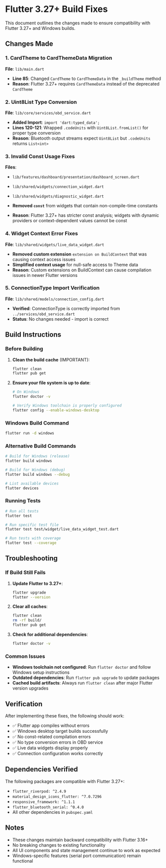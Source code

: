 # Flutter 3.27+ Build Fixes

This document outlines the changes made to ensure compatibility with Flutter 3.27+ and Windows builds.

## Changes Made

### 1. CardTheme to CardThemeData Migration
**File**: `lib/main.dart`
- **Line 85**: Changed `CardTheme` to `CardThemeData` in the `_buildTheme` method
- **Reason**: Flutter 3.27+ requires `CardThemeData` instead of the deprecated `CardTheme`

### 2. Uint8List Type Conversion
**File**: `lib/core/services/obd_service.dart`
- **Added Import**: `import 'dart:typed_data';`
- **Lines 120-121**: Wrapped `.codeUnits` with `Uint8List.fromList()` for proper type conversion
- **Reason**: Bluetooth output streams expect `Uint8List` but `.codeUnits` returns `List<int>`

### 3. Invalid Const Usage Fixes
**Files**: 
- `lib/features/dashboard/presentation/dashboard_screen.dart`
- `lib/shared/widgets/connection_widget.dart`
- `lib/shared/widgets/diagnostic_widget.dart`

- **Removed `const`** from widgets that contain non-compile-time constants
- **Reason**: Flutter 3.27+ has stricter const analysis; widgets with dynamic providers or context-dependent values cannot be const

### 4. Widget Context Error Fixes
**File**: `lib/shared/widgets/live_data_widget.dart`
- **Removed custom extension** `extension on BuildContext` that was causing context access issues
- **Simplified context usage** for null-safe access to Theme data
- **Reason**: Custom extensions on BuildContext can cause compilation issues in newer Flutter versions

### 5. ConnectionType Import Verification
**File**: `lib/shared/models/connection_config.dart`
- **Verified**: ConnectionType is correctly imported from `../services/obd_service.dart`
- **Status**: No changes needed - import is correct

## Build Instructions

### Before Building
1. **Clean the build cache** (IMPORTANT):
   ```bash
   flutter clean
   flutter pub get
   ```

2. **Ensure your file system is up to date**:
   ```bash
   # On Windows
   flutter doctor -v
   
   # Verify Windows toolchain is properly configured
   flutter config --enable-windows-desktop
   ```

### Windows Build Command
```bash
flutter run -d windows
```

### Alternative Build Commands
```bash
# Build for Windows (release)
flutter build windows

# Build for Windows (debug)
flutter build windows --debug

# List available devices
flutter devices
```

### Running Tests
```bash
# Run all tests
flutter test

# Run specific test file
flutter test test/widget/live_data_widget_test.dart

# Run tests with coverage
flutter test --coverage
```

## Troubleshooting

### If Build Still Fails
1. **Update Flutter to 3.27+**:
   ```bash
   flutter upgrade
   flutter --version
   ```

2. **Clear all caches**:
   ```bash
   flutter clean
   rm -rf build/
   flutter pub get
   ```

3. **Check for additional dependencies**:
   ```bash
   flutter doctor -v
   ```

### Common Issues
- **Windows toolchain not configured**: Run `flutter doctor` and follow Windows setup instructions
- **Outdated dependencies**: Run `flutter pub upgrade` to update packages
- **Cached build artifacts**: Always run `flutter clean` after major Flutter version upgrades

## Verification

After implementing these fixes, the following should work:
- ✅ Flutter app compiles without errors
- ✅ Windows desktop target builds successfully  
- ✅ No const-related compilation errors
- ✅ No type conversion errors in OBD service
- ✅ Live data widgets display properly
- ✅ Connection configuration works correctly

## Dependencies Verified

The following packages are compatible with Flutter 3.27+:
- `flutter_riverpod: ^2.4.9`
- `material_design_icons_flutter: ^7.0.7296`
- `responsive_framework: ^1.1.1`
- `flutter_bluetooth_serial: ^0.4.0`
- All other dependencies in `pubspec.yaml`

## Notes

- These changes maintain backward compatibility with Flutter 3.16+
- No breaking changes to existing functionality
- All UI components and state management continue to work as expected
- Windows-specific features (serial port communication) remain functional